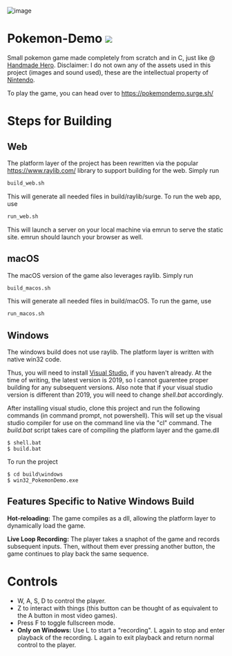 ![image](https://user-images.githubusercontent.com/38915815/134362903-acc868d5-98be-452b-a483-94594024f606.png)

# Pokemon-Demo <img src="https://emojis.slackmojis.com/emojis/images/1479080836/1363/eevee.gif?1479080836" />

Small pokemon game made completely from scratch and in C, just like @ <a href="https://handmadehero.org/">Handmade Hero</a>. Disclaimer: I do not own any of the assets used in this project (images and sound used), these are the intellectual property of <a href="https://www.nintendo.com/">Nintendo</a>.

To play the game, you can head over to https://pokemondemo.surge.sh/


# Steps for Building

## Web

The platform layer of the project has been rewritten via the popular https://www.raylib.com/ library to support building for the web. Simply run 

```bash
build_web.sh
```

This will generate all needed files in build/raylib/surge. To run the web app, use

```bash
run_web.sh
```

This will launch a server on your local machine via emrun to serve the static site. emrun should launch your browser as well.

## macOS

The macOS version of the game also leverages raylib. Simply run

```bash
build_macos.sh
```

This will generate all needed files in build/macOS. To run the game, use

```bash
run_macos.sh
```

## Windows
The windows build does not use raylib. The platform layer is written with native win32 code.

Thus, you will need to install <a href="https://visualstudio.microsoft.com/vs/">Visual Studio</a>, if you haven't already. At the time of writing, the latest version is 2019, so I cannot guarentee proper building for any subsequent versions. Also note that if your visual studio version is different than 2019, you will need to change *shell.bat* accordingly.   

After installing visual studio, clone this project and run the following commands (in command prompt, not powershell). This will set up the visual studio compiler for use on the command line via the "cl" command. The *build.bat* script takes care of compiling the platform layer and the game.dll
```
$ shell.bat
$ build.bat
```
To run the project
```
$ cd build\windows
$ win32_PokemonDemo.exe
```

## Features Specific to Native Windows Build 
**Hot-reloading:** The game compiles as a dll, allowing the platform layer to dynamically load the game.

**Live Loop Recording:** The player takes a snaphot of the game and records subsequent inputs. Then, without them ever pressing another button, the game continues to play back the same sequence. 

# Controls
- W, A, S, D to control the player. 
- Z to interact with things (this button can be thought of as equivalent to the A button in most video games). 
- Press F to toggle fullscreen mode.
- **Only on Windows:** Use L to start a "recording". L again to stop and enter playback of the recording. L again to exit playback and return normal control to the player.
